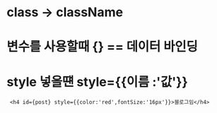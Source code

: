 # class -> className

# 변수를 사용할때 {} == 데이터 바인딩

# style 넣을떈 style={{이름 :'값'}}

``` 
 <h4 id={post} style={{color:'red',fontSize:'16px'}}>블로그임</h4>
```